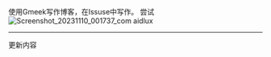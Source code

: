 使用Gmeek写作博客，在Issuse中写作。
尝试
![Screenshot_20231110_001737_com aidlux](https://github.com/FFute/ffute.github.io/assets/8198810/daedbb9d-9c4b-4947-9ca1-50eb123b0c6d)

---
更新内容
